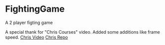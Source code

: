 # FightingGame
A 2 player figting game

A special thank for "Chris Courses" video.
Added some additions like frame speed.
[Chris Video](https://www.youtube.com/watch?v=vyqbNFMDRGQ&t=7172s)
[Chris Repo](https://github.com/chriscourses/fighting-game)